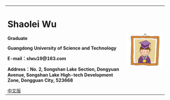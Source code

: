 <div>
<table border="0">
  <tr>
    <td>
      <h1>Shaolei Wu</h1>
      <p><b>Graduate</b></p>
      <p><b>Guangdong University of Science and Technology</b></p>
      <p><b>E-mail：slwu19@163.com</b></p>
      <p><b>Address：No. 2, Songshan Lake Section, Dongyuan Avenue, Songshan Lake High-tech Development Zone, Dongguan City, 523668 </b></p>
      <a href="/index.html">中文版</a>
    </td>
    <td width="25%">
      <img src="/zhengjianzhao.jpg" width="100%">
    </td>
  </tr>
</table>
</div>
